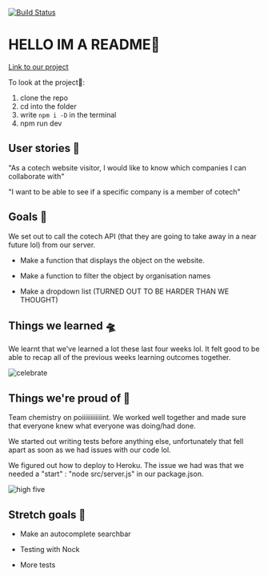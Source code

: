 [![Build Status](https://travis-ci.com/fac-15/socs.svg?branch=staging)](https://travis-ci.com/fac-15/socs)
# HELLO IM A README📰 
[Link to our project](https://socms.herokuapp.com/)

To look at the project🔎:
1. clone the repo
2. cd into the folder
3. write `npm i -D` in the terminal
4. npm run dev

## User stories 🤔

"As a cotech website visitor, I would like to know which companies I can collaborate with" 

"I want to be able to see if a specific company is a member of cotech"

## Goals 🎳

We set out to call the cotech API (that they are going to take away in a near future lol) from our server. 

- Make a function that displays the object on the website.

- Make a function to filter the object by organisation names 

- Make a dropdown list (TURNED OUT TO BE HARDER THAN WE THOUGHT)

## Things we learned 🛸

We learnt that we've learned a lot these last four weeks lol. It felt good to be able to recap all of the previous weeks learning outcomes together. 

![celebrate](https://media.giphy.com/media/FCCtKHPjWGqic/giphy.gif)

## Things we're proud of 🌋

Team chemistry on poiiiiiiiiiiiint. 
We worked well together and made sure that everyone knew what everyone was doing/had done. 

We started out writing tests before anything else, unfortunately that fell apart as soon as we had issues with our code lol.

We figured out how to deploy to Heroku. The issue we had was that we needed a "start" : "node src/server.js" in our package.json.

![high five](https://media.giphy.com/media/ujCQhN8MKzlTi/giphy.gif)

## Stretch goals 🛒

- Make an autocomplete searchbar 

- Testing with Nock

- More tests 




